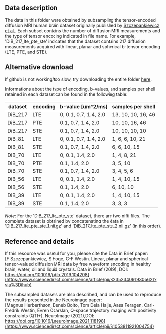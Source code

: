 ## Data description
The data in this folder were obtained by subsampling the tensor-encoded diffusion MRI human brain dataset originally published by [Szczepankiewicz et al.](https://www.sciencedirect.com/science/article/pii/S2352340919305621?via%3Dihub). Each subset contains the number of diffusion MRI measurements and the type of tensor encoding indicated in file name. 
For example, 'DiB_217_lte_pte_ste' indicates that the dataset contains 217 diffusion measurements acquired with linear, planar and spherical b-tensor encoding (LTE, PTE, and STE).

## Alternative download
If github is not working/too slow, try downloading the entire folder [here](https://lu.box.com/s/qj45tn8ubw70vs3rxa9vv2ofnjcpl53b).

Informations about the type of encoding, b-values, and samples per shell retained in each dataset can be found in the following table: 

| dataset  | encoding | b-value [um^2/ms]     |  samples per shell |
|----------|----------|-----------------------|--------------------|
|  DiB_217 |    LTE   | 0, 0.1, 0.7, 1.4, 2.0 | 13, 10, 10, 16, 46 |
|  DiB_217 |    PTE   |    0.1, 0.7, 1.4, 2.0 | 10, 10, 16, 46     |
|  DiB_217 |    STE   |    0.1, 0.7, 1.4, 2.0 | 10, 10, 10, 10     |
|  DiB_81  |    LTE   | 0, 0.1, 0.7, 1.4, 2.0 | 1, 6, 6, 10, 21    |
|  DiB_81  |    STE   |    0.1, 0.7, 1.4, 2.0 | 6, 6, 10, 15       |
|  DiB_70  |    LTE   | 0, 0.1, 1.4, 2.0      | 1, 4, 8, 21        |
|  DiB_70  |    PTE   |    0.1, 1.4, 2.0      | 3, 5, 10           |
|  DiB_70  |    STE   |    0.1, 0.7, 1.4, 2.0 | 3, 4, 5, 6         |
|  DiB_56  |    LTE   | 0, 0.1, 1.4, 2.0      | 1, 4, 10, 15       |
|  DiB_56  |    STE   |    0.1, 1.4, 2.0      | 6, 10, 10          |
|  DiB_39  |    LTE   | 0, 0.1, 1.4, 2.0      | 1, 4, 10, 15       |
|  DiB_39  |    STE   |    0.1, 1.4, 2.0      | 3, 3, 3            |


*Note:* For the 'DiB_217_lte_pte_ste' dataset, there are two nifti files. The complete dataset is obtained by concatenating the data in 'DiB_217_lte_pte_ste_1.nii.gz' and 'DiB_217_lte_pte_ste_2.nii.gz' (in this order). 

## Reference and details
If this resource was useful for you, please cite the Data in Brief paper:        
[F Szczepankiewicz, S Hoge, C-F Westin. Linear, planar and spherical tensor-valued diffusion MRI data by free waveform encoding in healthy brain, water, oil and liquid crystals. Data in Brief (2019), DOI: https://doi.org/10.1016/j.dib.2019.104208](https://www.sciencedirect.com/science/article/pii/S2352340919305621?via%3Dihub)  

The subsampled datasets are also described, and can be used to reproduce the results presented in the Neuroimage paper:         
[Magnus Herberthson, Deneb Boito, Tom Dela Haije, Aasa Feragen, Carl-Fredrik Westin, Evren Özarslan, Q-space trajectory imaging with positivity constraints (QTI+), NeuroImage (2021),DOI: https://doi.org/10.1016/j.neuroimage.2021.118198](https://www.sciencedirect.com/science/article/pii/S1053811921004754)
